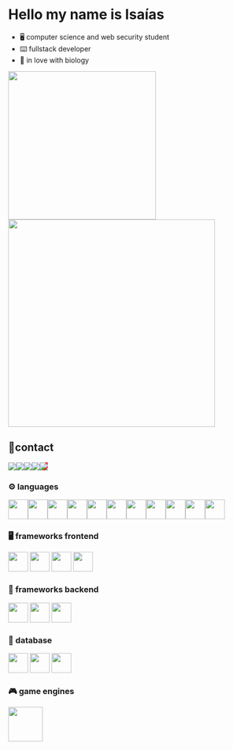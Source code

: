 # Hello my name is Isaías

- 🖥️ computer science and web security student
- ⌨️ fullstack developer
- 🌱 in love with biology

<div>
<img width="300px" src="https://github-readme-stats.vercel.app/api/top-langs/?username=isaias-silva&show_icons=true&title_color=fff&icon_color=79ff97&text_color=9f9f9f&bg_color=151515">
 
  <img width="420px" src="https://github-readme-stats.vercel.app/api?username=isaias-silva&show_icons=true&title_color=fff&icon_color=79ff97&text_color=9f9f9f&bg_color=151515">



</div>
  <h2>📲contact</h2>
<div style="display:flex">
  <a href="mailto:isaiasgarraeluta@gmail.com?" target="_blank"> <img src="https://img.shields.io/badge/Gmail-D14836?style=for-the-badge&logo=gmail&logoColor=white"/></a> 
  <a href="https://www.linkedin.com/in/isa%C3%ADas-santos-b8b2181a3/" target="_blank">
  <img src="https://img.shields.io/badge/LinkedIn-0077B5?style=for-the-badge&logo=linkedin&logoColor=white"/>
  </a>
  <a href="https://www.instagram.com/isaias.sanntoss/" target="_blank"><img src="https://img.shields.io/badge/Instagram-E4405F?style=for-the-badge&logo=instagram&logoColor=white"/></a>
   <a href="https://twitter.com/IsaasSa00147683" target="_blank"><img src="https://img.shields.io/badge/Twitter-1DA1F2?style=for-the-badge&logo=twitter&logoColor=white"/></a>
 <a href="https://zackblack.vercel.app/" style="background:red" target="_blank">
 <img src="https://img.shields.io/badge/website-000000?style=for-the-badge&logo=About.me&logoColor=white"/>
 </a>
</div>

 <h3>⚙️ languages</h3>
 <div style="display:flex">
 <img src="https://cdn.jsdelivr.net/gh/devicons/devicon/icons/html5/html5-original.svg" width="40px"/>
<img src="https://cdn.jsdelivr.net/gh/devicons/devicon/icons/css3/css3-original.svg" width="40px" />
<img src="https://cdn.jsdelivr.net/gh/devicons/devicon/icons/javascript/javascript-original.svg" width="40px" />
<img src="https://cdn.jsdelivr.net/gh/devicons/devicon/icons/typescript/typescript-original.svg" width="40px" />
   <img src="https://cdn.jsdelivr.net/gh/devicons/devicon/icons/java/java-original-wordmark.svg" width="40px">
 <img src="https://cdn.jsdelivr.net/gh/devicons/devicon/icons/python/python-original.svg"  width="40px"/>
 <img src="https://cdn.jsdelivr.net/gh/devicons/devicon/icons/rust/rust-plain.svg" width="40px"/>
 <img src="https://cdn.jsdelivr.net/gh/devicons/devicon/icons/c/c-plain.svg" width="40px" />   
<img src="https://cdn.jsdelivr.net/gh/devicons/devicon/icons/cplusplus/cplusplus-original.svg" width="40px"/>
<img src="https://cdn.jsdelivr.net/gh/devicons/devicon/icons/bash/bash-original.svg" width="40px"/>
<img src="https://cdn.iconscout.com/icon/free/png-512/prolog-458170.png?w=256&f=avif" width="40px"/>
</div>
<div>
 <h3>🖥 frameworks frontend</h3>

<img src="https://cdn.jsdelivr.net/gh/devicons/devicon/icons/react/react-original.svg" width="40px"/>
<img src="https://cdn.jsdelivr.net/gh/devicons/devicon/icons/nextjs/nextjs-original-wordmark.svg" width="40px" />
<img src="https://cdn.jsdelivr.net/gh/devicons/devicon/icons/vuejs/vuejs-original.svg" width="40px" />
 <img src="https://cdn.jsdelivr.net/gh/devicons/devicon/icons/bootstrap/bootstrap-original.svg" width="40px" />

</div>
<div>
 <h3>🔋 frameworks backend</h3>
<img src="https://cdn.jsdelivr.net/gh/devicons/devicon/icons/socketio/socketio-original.svg" width="40px" />
<img src="https://cdn.jsdelivr.net/gh/devicons/devicon/icons/express/express-original.svg" width="40px" />
<img src="https://cdn.jsdelivr.net/gh/devicons/devicon/icons/nestjs/nestjs-plain.svg" width="40px" />

 </div>
 <div>
 <h3>🎲 database</h3>
 <img src="https://cdn.jsdelivr.net/gh/devicons/devicon/icons/mongodb/mongodb-plain-wordmark.svg" width="40px"/>
<img src="https://cdn.jsdelivr.net/gh/devicons/devicon/icons/mysql/mysql-original-wordmark.svg" width="40px" />
<img src="https://cdn.jsdelivr.net/gh/devicons/devicon/icons/sqlite/sqlite-original.svg" width="40px"/>

 </div>
 <div>
 <h3> 🎮 game engines</h3>
 <img src="https://cdn.jsdelivr.net/gh/devicons/devicon/icons/godot/godot-original.svg" width="70px"/>

</div>







